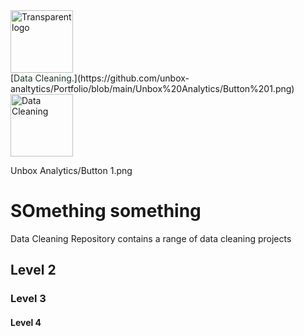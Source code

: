 <img width="100" alt="Transparent logo" src="https://github.com/user-attachments/assets/de0e28db-03ad-4a0c-b02e-d4f3ed0c4b5c" />
<br /> 
[<span style="color: #1D3922;">Data Cleaning.</span>](https://github.com/unbox-analtytics/Portfolio/blob/main/Unbox%20Analytics/Button%201.png)

<img width="100" alt="Data Cleaning" src="https://github.com/unbox-analtytics/Portfolio/blob/main/Unbox%20Analytics/Button%201.png" />

Unbox Analytics/Button 1.png
<br /> 
# SOmething something
Data Cleaning
Repository contains a range of data cleaning projects



## Level 2
### Level 3
#### Level 4


